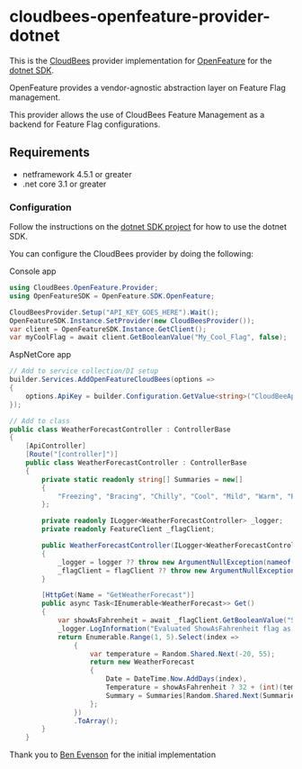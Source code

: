 # cloudbees-openfeature-provider-dotnet

This is the [CloudBees](https://www.cloudbees.com/products/feature-management) provider implementation for [OpenFeature](https://openfeature.dev/) for the [dotnet SDK](https://github.com/open-feature/dotnet-sdk).

OpenFeature provides a vendor-agnostic abstraction layer on Feature Flag management.

This provider allows the use of CloudBees Feature Management as a backend for Feature Flag configurations.

## Requirements
- netframework 4.5.1 or greater
- .net core 3.1 or greater

### Configuration

Follow the instructions on the [dotnet SDK project](https://github.com/open-feature/dotnet-sdk) for how to use the dotnet SDK.

You can configure the CloudBees provider by doing the following:


Console app
```csharp
using CloudBees.OpenFeature.Provider;
using OpenFeatureSDK = OpenFeature.SDK.OpenFeature;

CloudBeesProvider.Setup("API_KEY_GOES_HERE").Wait();
OpenFeatureSDK.Instance.SetProvider(new CloudBeesProvider());
var client = OpenFeatureSDK.Instance.GetClient();
var myCoolFlag = await client.GetBooleanValue("My_Cool_Flag", false);
```

AspNetCore app
```csharp
// Add to service collection/DI setup
builder.Services.AddOpenFeatureCloudBees(options =>
{
    options.ApiKey = builder.Configuration.GetValue<string>("CloudBeeApiKey");
});

// Add to class
public class WeatherForecastController : ControllerBase
{
    [ApiController]
    [Route("[controller]")]
    public class WeatherForecastController : ControllerBase
    {
        private static readonly string[] Summaries = new[]
        {
            "Freezing", "Bracing", "Chilly", "Cool", "Mild", "Warm", "Balmy", "Hot", "Sweltering", "Scorching"
        };

        private readonly ILogger<WeatherForecastController> _logger;
        private readonly FeatureClient _flagClient;

        public WeatherForecastController(ILogger<WeatherForecastController> logger, FeatureClient flagClient)
        {
            _logger = logger ?? throw new ArgumentNullException(nameof(logger));
            _flagClient = flagClient ?? throw new ArgumentNullException(nameof(flagClient));
        }

        [HttpGet(Name = "GetWeatherForecast")]
        public async Task<IEnumerable<WeatherForecast>> Get()
        {
            var showAsFahrenheit = await _flagClient.GetBooleanValue("ShowAsFahrenheit", false);
            _logger.LogInformation("Evaluated ShowAsFahrenheit flag as {Value}", showAsFahrenheit);
            return Enumerable.Range(1, 5).Select(index =>
                {
                    var temperature = Random.Shared.Next(-20, 55);
                    return new WeatherForecast
                    {
                        Date = DateTime.Now.AddDays(index),
                        Temperature = showAsFahrenheit ? 32 + (int)(temperature / 0.5556) : temperature,
                        Summary = Summaries[Random.Shared.Next(Summaries.Length)]
                    };
                })
                .ToArray();
        }
    }
```

Thank you to [Ben Evenson](https://github.com/benjiro) for the initial implementation
